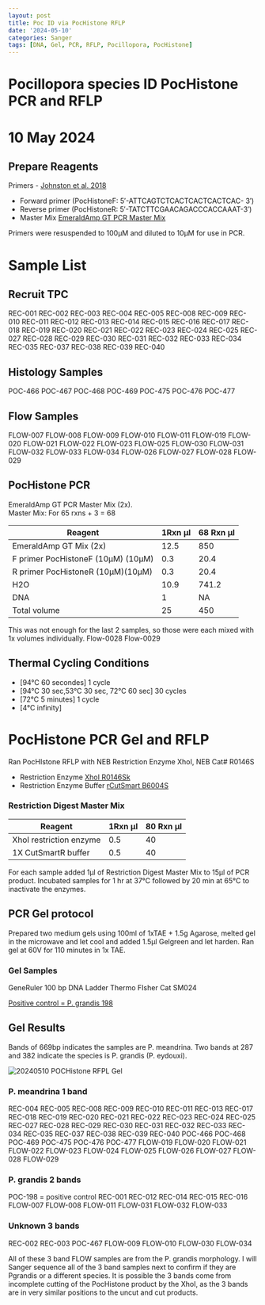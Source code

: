 ```yaml
---
layout: post
title: Poc ID via PocHistone RFLP 
date: '2024-05-10'
categories: Sanger
tags: [DNA, Gel, PCR, RFLP, Pocillopora, PocHistone]
---
```


# Pocillopora species ID PocHistone PCR and RFLP

# 10 May 2024

## Prepare Reagents
Primers - [Johnston et al. 2018](https://peerj.com/articles/4355/)   
- Forward primer (PocHistoneF: 5′-ATTCAGTCTCACTCACTCACTCAC- 3′)    
- Reverse primer (PocHistoneR: 5′-TATCTTCGAACAGACCCACCAAAT-3′)  
- Master Mix [EmeraldAmp GT PCR Master Mix](https://github.com/hputnam/Putnam_Lab_Notebook/blob/master/images/TaKaRa_Emerald_RR320A_DS.pdf)

Primers were resuspended to 100µM and diluted to 10µM for use in PCR. 

# Sample List

## Recruit TPC
REC-001
REC-002
REC-003
REC-004
REC-005
REC-008
REC-009
REC-010
REC-011
REC-012
REC-013
REC-014
REC-015
REC-016
REC-017
REC-018
REC-019
REC-020
REC-021
REC-022
REC-023
REC-024
REC-025
REC-027
REC-028
REC-029
REC-030
REC-031
REC-032
REC-033
REC-034
REC-035
REC-037
REC-038
REC-039
REC-040

## Histology Samples
POC-466
POC-467
POC-468
POC-469
POC-475
POC-476
POC-477

## Flow Samples
FLOW-007
FLOW-008
FLOW-009
FLOW-010
FLOW-011
FLOW-019
FLOW-020
FLOW-021
FLOW-022
FLOW-023
FLOW-025
FLOW-030
FLOW-031
FLOW-032
FLOW-033
FLOW-034
FLOW-026
FLOW-027
FLOW-028
FLOW-029


## PocHistone PCR
EmeraldAmp GT PCR Master Mix (2x).  
Master Mix: For 65 rxns + 3 = 68 

Reagent | 1Rxn µl | 68 Rxn µl |  
---|---|---|
EmeraldAmp GT Mix (2x)             | 12.5| 850|
F primer PocHistoneF (10µM) (10µM) |	0.3	 |20.4
R primer PocHistoneR (10µM)(10µM)  |	0.3	 |20.4
H2O			                         |10.9 |741.2
DNA		                            |1	 | NA
Total volume 		                  |25	 |450

This was not enough for the last 2 samples, so those were each mixed with 1x volumes individually.
Flow-0028
Flow-0029

## Thermal Cycling Conditions 
- [94°C 60 secondes] 1 cycle
- [94°C 30 sec,53°C 30 sec, 72°C 60 sec] 30 cycles
- [72°C 5 minutes] 1 cycle
- [4°C infinity]



# PocHistone PCR Gel and RFLP 
Ran PocHIstone RFLP with NEB Restriction Enzyme XhoI, NEB Cat# R0146S 
- Restriction Enzyme [XhoI R0146Sk](https://github.com/hputnam/Putnam_Lab_Notebook/blob/master/images/XhoI%20_%20NEB_R0146S.pdf)    
- Restriction Enzyme Buffer [rCutSmart B6004S](https://github.com/hputnam/Putnam_Lab_Notebook/blob/master/images/rCutSmart_Buffer%20_%20NEB_B6004S.pdf)    	
### Restriction Digest Master Mix
Reagent	|1Rxn µl	|80 Rxn µl|   
---|---|---|   
XhoI restriction enzyme |	0.5	|40 |  
1X CutSmartR buffer 	|0.5|	40 |  

For each sample added 1µl of Restriction Digest Master Mix to 15µl of PCR product.
Incubated samples for 1 hr at 37°C followed by 20 min at 65°C to inactivate the enzymes. 


## PCR Gel protocol
Prepared two medium gels using 100ml of 1xTAE + 1.5g Agarose, melted gel  in the microwave and let cool and added 1.5µl Gelgreen and let harden. Ran gel at 60V for 110 minutes in 1x TAE.


### Gel Samples

GeneRuler 100 bp DNA Ladder Thermo FIsher Cat SM024

[Positive control = P. grandis 198](https://github.com/hputnam/Putnam_Lab_Notebook/blob/master/images/20230816_PocHistone_PCR_RFLP.jpg?raw=true)

## Gel Results
Bands of 669bp indicates the samples are P. meandrina. Two bands at 287 and 382 indicate the species is P. grandis (P. eydouxi).

![20240510 POCHistone RFPL Gel](https://github.com/hputnam/Putnam_Lab_Notebook/blob/master/images/20240510_POCHistone_RFLP_Gel.png?raw=true)

### P. meandrina 1 band   
REC-004
REC-005
REC-008
REC-009
REC-010
REC-011
REC-013
REC-017
REC-018
REC-019
REC-020
REC-021
REC-022
REC-023
REC-024
REC-025
REC-027
REC-028
REC-029
REC-030
REC-031
REC-032
REC-033
REC-034
REC-035
REC-037
REC-038
REC-039
REC-040
POC-466
POC-468
POC-469
POC-475
POC-476
POC-477
FLOW-019
FLOW-020
FLOW-021
FLOW-022
FLOW-023
FLOW-024
FLOW-025
FLOW-026
FLOW-027
FLOW-028
FLOW-029

### P. grandis 2 bands
POC-198 = positive control
REC-001
REC-012
REC-014
REC-015
REC-016
FLOW-007
FLOW-008
FLOW-011
FLOW-031
FLOW-032
FLOW-033

### Unknown 3 bands
REC-002
REC-003
POC-467
FLOW-009
FLOW-010
FLOW-030
FLOW-034

All of these 3 band FLOW samples are from the P. grandis morphology. I will Sanger sequence all of the 3 band samples next to confirm if they are Pgrandis or a different species. It is possible the 3 bands come from incomplete cutting of the PocHistone product by the XhoI, as the 3 bands are in very similar positions to the uncut and cut products.
